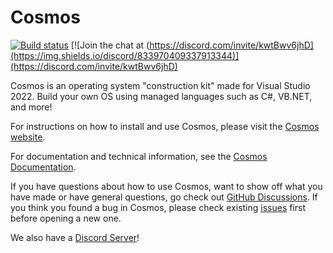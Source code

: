 # Cosmos

[![Build status](https://ci.appveyor.com/api/projects/status/kust7g5dlnykhkaf/branch/master?svg=true)](https://ci.appveyor.com/project/CosmosOS/cosmos/branch/master)
[![Join the chat at (https://discord.com/invite/kwtBwv6jhD](https://img.shields.io/discord/833970409337913344)](https://discord.com/invite/kwtBwv6jhD)

Cosmos is an operating system "construction kit" made for Visual Studio 2022. Build your own OS using managed languages such as C#, VB.NET, and more!

For instructions on how to install and use Cosmos, please visit the [Cosmos website](http://www.gocosmos.org).

For documentation and technical information, see the [Cosmos Documentation](https://cosmosos.github.io).

If you have questions about how to use Cosmos, want to show off what you have made or have general questions, go check out [GitHub Discussions](https://github.com/CosmosOS/Cosmos/discussions). If you think you found a bug in Cosmos, please check existing [issues](https://github.com/CosmosOS/Cosmos/issues) first before opening a new one. 

We also have a [Discord Server](https://discord.com/invite/kwtBwv6jhD)!
